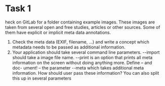 <H1> Task 1 </H1> 

heck on GitLab for a folder containing example images. These images are taken
from several open and free studies, articles or other sources. Some of them have explicit or implicit meta data annotations.
1. Check the meta data (EXIF, filename, ...) and write a concept which metadata needs to be passed as additional information.
2. Your application should take several command line parameters. --import should take a image file name. --print is an option that prints all meta information on the screen without doing anything more. Define – and doc- ument! – the parameter --meta which takes additional meta information. How should user pass these information? You can also split this up in several parameters